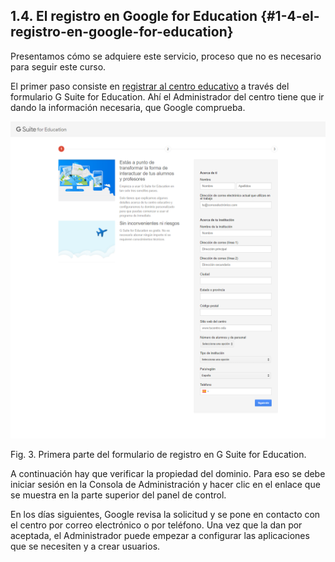 ## 1.4\. El registro en Google for Education {#1-4-el-registro-en-google-for-education}

Presentamos cómo se adquiere este servicio, proceso que no es necesario para seguir este curso.

El primer paso consiste en [registrar al centro educativo](https://support.google.com/a/answer/2856827?hl=es) a través del formulario G Suite for Education. Ahí el Administrador del centro tiene que ir dando la información necesaria, que Google comprueba.

![screencapture-google-a-signup-1499705292007.png](../assets/screencapture-google-a-signup-14997.png)

Fig. 3\. Primera parte del formulario de registro en G Suite for Education.

A continuación hay que verificar la propiedad del dominio. Para eso se debe iniciar sesión en la Consola de Administración y hacer clic en el enlace que se muestra en la parte superior del panel de control.

En los días siguientes, Google revisa la solicitud y se pone en contacto con el centro por correo electrónico o por teléfono. Una vez que la dan por aceptada, el Administrador puede empezar a configurar las aplicaciones que se necesiten y a crear usuarios.